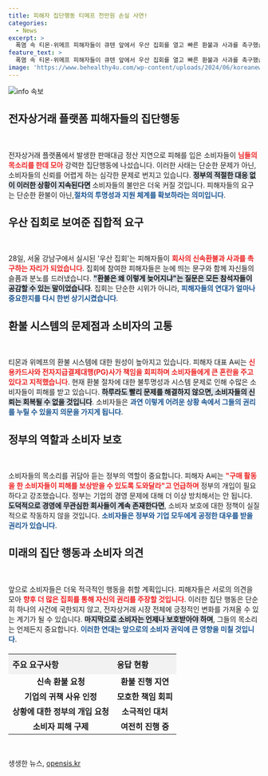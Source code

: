 ```yaml
---
title: 피해자 집단행동 티메프 천만원 손실 사연!
categories:
  - News
excerpt: >
  폭염 속 티몬·위메프 피해자들이 큐텐 앞에서 우산 집회를 열고 빠른 환불과 사과를 촉구했습니다. 정산 지연 사태로 고통받는 소비자들의 절박한 외침과 정부의 무관심에 대한 불만이 쏟아졌습니다.
feature_text: >
  폭염 속 티몬·위메프 피해자들이 큐텐 앞에서 우산 집회를 열고 빠른 환불과 사과를 촉구했습니다. 정산 지연 사태로 고통받는 소비자들의 절박한 외침과 정부의 무관심에 대한 불만이 쏟아졌습니다.
image: 'https://www.behealthy4u.com/wp-content/uploads/2024/06/koreanews.jpg'
---
```


<p><img src="https://www.behealthy4u.com/wp-content/uploads/2024/06/koreanews.jpg" alt="info 속보" /></p>

<h2 data-ke-size="size26">전자상거래 플랫폼 피해자들의 집단행동</h2>

<p data-ke-size="size16">&nbsp;</p>

<p>전자상거래 플랫폼에서 발생한 판매대금 정산 지연으로 피해를 입은 소비자들이 <b><span style="color: #ee2323;">님들의 목소리를 한데 모아</span></b> 강력한 집단행동에 나섰습니다. 이러한 사태는 단순한 문제가 아닌, 소비자들의 신뢰를 어렵게 하는 심각한 문제로 번지고 있습니다. <b><span style="background-color: #21538527;">정부의 적절한 대응 없이 이러한 상황이 지속된다면</span></b> 소비자들의 불만은 더욱 커질 것입니다. 피해자들의 요구는 단순한 환불이 아닌,<b><span style="color: #1a5490;">절차의 투명성과 지원 체계를 확보하라는 의미입니다</span></b>. </p>

<h2 data-ke-size="size26">우산 집회로 보여준 집합적 요구</h2>

<p data-ke-size="size16">&nbsp;</p>

<p>28일, 서울 강남구에서 실시된 '우산 집회'는 피해자들이 <b><span style="color: #ee2323;">회사의 신속환불과 사과를 촉구하는 자리가 되었습니다</span></b>. 집회에 참여한 피해자들은 눈에 띄는 문구와 함께 자신들의 슬픔과 분노를 드러냈습니다. <b><span style="background-color: #21538527;">"환불은 왜 이렇게 늦어지냐"는 질문은 모든 참석자들이 공감할 수 있는 말이었습니다</span></b>. 집회는 단순한 시위가 아니라, <b><span style="color: #1a5490;">피해자들의 연대가 얼마나 중요한지를 다시 한번 상기시켰습니다</span></b>.</p>

<h2 data-ke-size="size26">환불 시스템의 문제점과 소비자의 고통</h2>

<p data-ke-size="size16">&nbsp;</p>

<p>티몬과 위메프의 환불 시스템에 대한 원성이 높아지고 있습니다. 피해자 대표 A씨는 <b><span style="color: #ee2323;">신용카드사와 전자지급결제대행(PG)사가 책임을 회피하며 소비자들에게 큰 혼란을 주고 있다고 지적했습니다</span></b>. 현재 환불 절차에 대한 불투명성과 시스템 문제로 인해 수많은 소비자들이 피해를 받고 있습니다. <b><span style="background-color: #21538527;">하루라도 빨리 문제를 해결하지 않으면, 소비자들의 신뢰는 회복될 수 없을 것입니다</span></b>. 소비자들은 <b><span style="color: #1a5490;">과연 이렇게 어려운 상황 속에서 그들의 권리를 누릴 수 있을지 의문을 가지게 됩니다</span></b>.</p>

<h2 data-ke-size="size26">정부의 역할과 소비자 보호</h2>

<p data-ke-size="size16">&nbsp;</p>

<p>소비자들의 목소리를 귀담아 듣는 정부의 역할이 중요합니다. 피해자 A씨는 <b><span style="color: #ee2323;">"구매 활동을 한 소비자들이 피해를 보상받을 수 있도록 도와달라"고 언급하며</span></b> 정부의 개입이 필요하다고 강조했습니다. 정부는 기업의 경영 문제에 대해 더 이상 방치해서는 안 됩니다. <b><span style="background-color: #21538527;">도덕적으로 경영에 무관심한 회사들이 계속 존재한다면</span></b>, 소비자 보호에 대한 정책이 실질적으로 작동하지 않을 것입니다. <b><span style="color: #1a5490;">소비자들은 정부와 기업 모두에게 공정한 대우를 받을 권리가 있습니다</span></b>.</p>

<h2 data-ke-size="size26">미래의 집단 행동과 소비자 의견</h2>

<p data-ke-size="size16">&nbsp;</p>

<p>앞으로 소비자들은 더욱 적극적인 행동을 취할 계획입니다. 피해자들은 서로의 의견을 모아 <b><span style="color: #ee2323;">향후 더 많은 집회를 통해 자신의 권리를 주장할 것입니다</span></b>. 이러한 집단 행동은 단순히 하나의 사건에 국한되지 않고, 전자상거래 시장 전체에 긍정적인 변화를 가져올 수 있는 계기가 될 수 있습니다. <b><span style="background-color: #21538527;">마지막으로 소비자는 언제나 보호받아야 하며</span></b>, 그들의 목소리는 언제든지 중요합니다. <b><span style="color: #1a5490;">이러한 연대는 앞으로의 소비자 권익에 큰 영향을 미칠 것입니다</span></b>.</p>

<table style="border-collapse: collapse; width: 100%; margin-top: 20px;">
  <tr>
    <th style="text-align: left; padding: 8px; background-color: #f2f2f2;">주요 요구사항</th>
    <th style="text-align: left; padding: 8px; background-color: #f2f2f2;">응답 현황</th>
  </tr>
  <tr>
    <td style="text-align: center; height: 17px;"><b>신속 환불 요청</b></td>
    <td style="text-align: center; height: 17px;"><b>환불 진행 지연</b></td>
  </tr>
  <tr>
    <td style="text-align: center; height: 17px;"><b>기업의 귀책 사유 인정</b></td>
    <td style="text-align: center; height: 17px;"><b>모호한 책임 회피</b></td>
  </tr>
  <tr>
    <td style="text-align: center; height: 17px;"><b>상황에 대한 정부의 개입 요청</b></td>
    <td style="text-align: center; height: 17px;"><b>소극적인 대처</b></td>
  </tr>
  <tr>
    <td style="text-align: center; height: 17px;"><b>소비자 피해 구제</b></td>
    <td style="text-align: center; height: 17px;"><b>여전히 진행 중</b></td>
  </tr>
</table>

<p data-ke-size="size16">&nbsp;</p>
생생한 뉴스, <a href="https://opensis.kr" rel="dofollow">opensis.kr</a>


